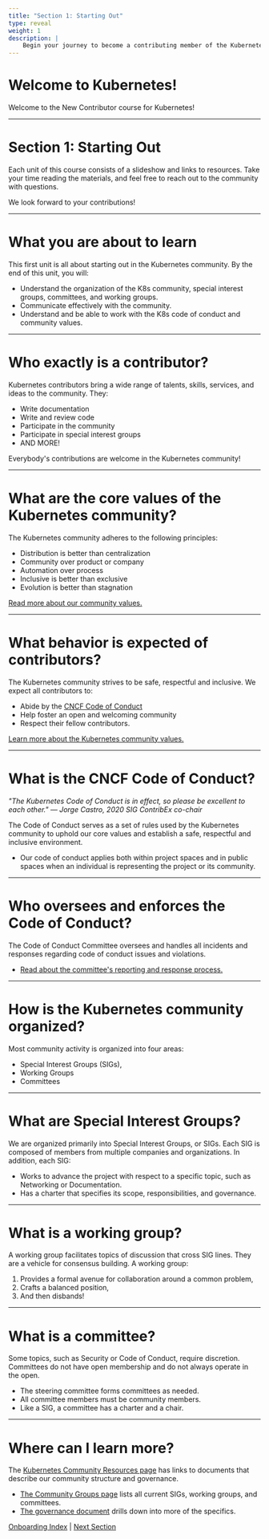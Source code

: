 ```yaml
---
title: "Section 1: Starting Out"
type: reveal
weight: 1
description: |
    Begin your journey to become a contributing member of the Kubernetes project!
---
```


# Welcome to Kubernetes!

Welcome to the New Contributor course for Kubernetes!

---

# Section 1: Starting Out

Each unit of this course consists of a slideshow and links to resources. Take your time reading the materials, and feel free to reach out to the community with questions.

We look forward to your contributions!

---

# What you are about to learn

This first unit is all about starting out in the Kubernetes community. By the end of this unit, you will:

* Understand the organization of the K8s community, special interest groups, committees, and working groups.
* Communicate effectively with the community.
* Understand and be able to work with the K8s code of conduct and community values.

---

# Who exactly is a contributor?

Kubernetes contributors bring a wide range of talents, skills, services, and ideas to the community. They:

* Write documentation
* Write and review code
* Participate in the community
* Participate in special interest groups
* AND MORE!

Everybody's contributions are welcome in the Kubernetes community!

---

# What are the core values of the Kubernetes community?

The Kubernetes community adheres to the following principles:

* Distribution is better than centralization 
* Community over product or company
* Automation over process
* Inclusive is better than exclusive
* Evolution is better than stagnation

[Read more about our community values.](/community/values/)

---

# What behavior is expected of contributors?

The Kubernetes community strives to be safe, respectful and inclusive. We expect all contributors to:

* Abide by the [CNCF Code of Conduct](/community/code-of-conduct/)
* Help foster an open and welcoming community
* Respect their fellow contributors.

[Learn more about the Kubernetes community values.](/community/values/)

---

# What is the CNCF Code of Conduct?

_"The Kubernetes Code of Conduct is in effect, so please be excellent to each other." — Jorge Castro, 2020 SIG ContribEx co-chair_

The Code of Conduct serves as a set of rules used by the Kubernetes community to uphold our core values and establish a safe, respectful and inclusive environment.

* Our code of conduct applies both within project spaces and in public spaces when an individual is representing the project or its community.

---

# Who oversees and enforces the Code of Conduct?

The Code of Conduct Committee oversees and handles all incidents and responses regarding code of conduct issues and violations.

* [Read about the committee's reporting and response process.](/community/code-of-conduct-incident-process/)

---

# How is the Kubernetes community organized?

Most community activity is organized into four areas:

* Special Interest Groups (SIGs), 
* Working Groups
* Committees

---

# What are Special Interest Groups?

We are organized primarily into Special Interest Groups, or SIGs. Each SIG is composed of members from multiple companies and organizations. In addition, each SIG:

* Works to advance the project with respect to a specific topic, such as Networking or Documentation.
* Has a charter that specifies its scope, responsibilities, and governance.

---

# What is a working group?

A working group facilitates topics of discussion that cross SIG lines. They are a vehicle for consensus building. A working group:

1. Provides a formal avenue for collaboration around a common problem,
2. Crafts a balanced position, 
3. And then disbands!

---

# What is a committee?

Some topics, such as Security or Code of Conduct, require discretion. Committees do not have open membership and do not always operate in the open. 

* The steering committee forms committees as needed.
* All committee members must be community members. 
* Like a SIG, a committee has a charter and a chair.

---

# Where can I learn more?

The [Kubernetes Community Resources page](/community/) has links to documents that describe our community structure and governance.

* [The Community Groups page](/community/community-groups/) lists all current SIGs, working groups, and committees.
* [The governance document](https://github.com/kubernetes/community/blob/master/governance.md) drills down into more of the specifics.

<div class="bottom-nav">
    <a href="/docs/onboarding">Onboarding Index</a> | <a href="../02-getting-into-github">Next Section</a>
</div>
